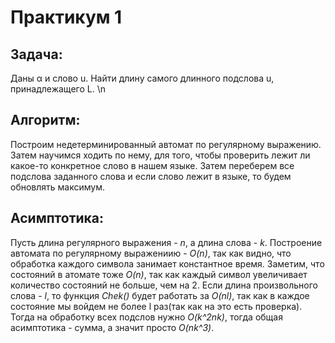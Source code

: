 # Практикум 1
## Задача: 
Даны α и слово u. Найти длину самого длинного подслова u, принадлежащего L. \n
## Алгоритм: 
Построим недетерминированный автомат по регулярному выражению. Затем научимся ходить по нему, для того, чтобы проверить лежит ли какое-то конкретное слово в нашем языке. Затем переберем все подслова заданного слова и если слово лежит в языке, то будем обновлять максимум.
## Асимптотика: 
Пусть длина регулярного выражения - *n*, а длина слова - *k*. Построение автомата по регулярному выражениию - *O(n)*, так как видно, что обработка каждого символа занимает константное время. Заметим, что состояний в атомате тоже *O(n)*, так как каждый символ увеличивает количество состояний не больше, чем на 2. Если длина произвольного слова - *l*, то функция *Chek()* будет работать за 
*O(nl)*, так как в каждое состояние мы войдем не более l раз(так как на это есть проверка). Тогда на обработку всех подслов нужно 
*O(k^2nk)*, тогда общая асимптотика - сумма, а значит просто *O(nk^3)*.
